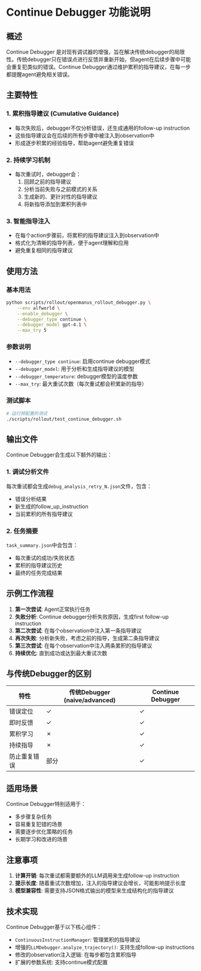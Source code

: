 # Continue Debugger 功能说明

## 概述

Continue Debugger 是对现有调试器的增强，旨在解决传统debugger的局限性。传统debugger只在错误点进行反馈并重新开始，但agent在后续步骤中可能会重复犯类似的错误。Continue Debugger通过维护累积的指导建议，在每一步都提醒agent避免相关错误。

## 主要特性

### 1. 累积指导建议 (Cumulative Guidance)
- 每次失败后，debugger不仅分析错误，还生成通用的follow-up instruction
- 这些指导建议会在后续的所有步骤中被注入到observation中
- 形成逐步积累的经验指导，帮助agent避免重复错误

### 2. 持续学习机制
- 每次重试时，debugger会：
  1. 回顾之前的指导建议
  2. 分析当前失败与之前模式的关系
  3. 生成新的、更针对性的指导建议
  4. 将新指导添加到累积列表中

### 3. 智能指导注入
- 在每个action步骤前，将累积的指导建议注入到observation中
- 格式化为清晰的指导列表，便于agent理解和应用
- 避免重复相同的指导建议

## 使用方法

### 基本用法
```bash
python scripts/rollout/openmanus_rollout_debugger.py \
    --env alfworld \
    --enable_debugger \
    --debugger_type continue \
    --debugger_model gpt-4.1 \
    --max_try 5
```

### 参数说明
- `--debugger_type continue`: 启用continue debugger模式
- `--debugger_model`: 用于分析和生成指导建议的模型
- `--debugger_temperature`: debugger模型的温度参数
- `--max_try`: 最大重试次数（每次重试都会积累新的指导）

### 测试脚本
```bash
# 运行预配置的测试
./scripts/rollout/test_continue_debugger.sh
```

## 输出文件

Continue Debugger会生成以下额外的输出：

### 1. 调试分析文件
每次重试都会生成`debug_analysis_retry_N.json`文件，包含：
- 错误分析结果
- 新生成的follow_up_instruction
- 当前累积的所有指导建议

### 2. 任务摘要
`task_summary.json`中会包含：
- 每次重试的成功/失败状态
- 累积的指导建议历史
- 最终的任务完成结果

## 示例工作流程

1. **第一次尝试**: Agent正常执行任务
2. **失败分析**: Continue debugger分析失败原因，生成first follow-up instruction
3. **第二次尝试**: 在每个observation中注入第一条指导建议
4. **再次失败**: 分析新失败，考虑之前的指导，生成第二条指导建议
5. **第三次尝试**: 在每个observation中注入两条累积的指导建议
6. **持续优化**: 直到成功或达到最大重试次数

## 与传统Debugger的区别

| 特性 | 传统Debugger (naive/advanced) | Continue Debugger |
|------|-------------------------------|-------------------|
| 错误定位 | ✓ | ✓ |
| 即时反馈 | ✓ | ✓ |
| 累积学习 | ✗ | ✓ |
| 持续指导 | ✗ | ✓ |
| 防止重复错误 | 部分 | ✓ |

## 适用场景

Continue Debugger特别适用于：
- 多步骤复杂任务
- 容易重复犯错的场景
- 需要逐步优化策略的任务
- 长期学习和改进的场景

## 注意事项

1. **计算开销**: 每次重试都需要额外的LLM调用来生成follow-up instruction
2. **提示长度**: 随着重试次数增加，注入的指导建议会增长，可能影响提示长度
3. **模型兼容性**: 需要支持JSON格式输出的模型来生成结构化的指导建议

## 技术实现

Continue Debugger基于以下核心组件：
- `ContinuousInstructionManager`: 管理累积的指导建议
- 增强的`LLMDebugger.analyze_trajectory()`: 支持生成follow-up instructions
- 修改的observation注入逻辑: 在每步都包含累积指导
- 扩展的参数系统: 支持continue模式配置
